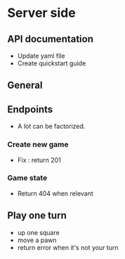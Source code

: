 # Server side

## API documentation
* Update yaml file
* Create quickstart guide

## General

## Endpoints

* A lot can be factorized.

### Create new game
* Fix : return 201

### Game state
* Return 404 when relevant

## Play one turn
* up one square
* move a pawn
* return error when it's not your turn

